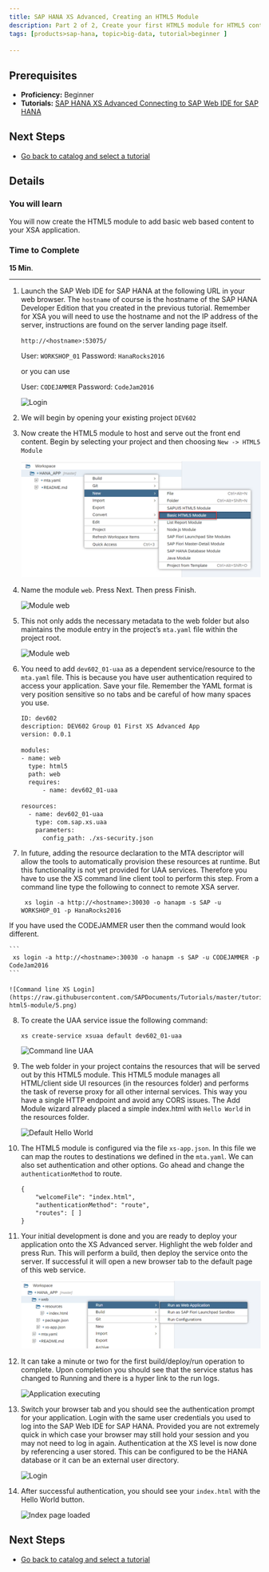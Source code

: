 ```yaml
---
title: SAP HANA XS Advanced, Creating an HTML5 Module
description: Part 2 of 2, Create your first HTML5 module for HTML5 content within your XSA application
tags: [products>sap-hana, topic>big-data, tutorial>beginner ]

---
```


## Prerequisites  
 - **Proficiency:** Beginner
 - **Tutorials:** [SAP HANA XS Advanced Connecting to SAP Web IDE for SAP HANA](http://go.sap.com/developer/tutorials/xsa-connecting-webide.html)

## Next Steps
 - [Go back to catalog and select a tutorial](http://go.sap.com/developer/tutorials.html)


## Details
### You will learn  
You will now create the HTML5 module to add basic web based content to your XSA application.


### Time to Complete
**15 Min**.

---

1. Launch the SAP Web IDE for SAP HANA at the following URL in your web browser. The `hostname` of course is the hostname of the SAP HANA Developer Edition that you created in the previous tutorial. Remember for XSA you will need to use the hostname and not the IP address of the server, instructions are found on the server landing page itself.

    `http://<hostname>:53075/`

    User: `WORKSHOP_01`
    Password: `HanaRocks2016`

    or you can use

    User: `CODEJAMMER`
    Password: `CodeJam2016`

    ![Login](https://raw.githubusercontent.com/SAPDocuments/Tutorials/master/tutorials/xsa-html5-module/1.png)

2. We will begin by opening your existing project `DEV602`

3. Now create the HTML5 module to host and serve out the front end content. Begin by selecting your project and then choosing `New -> HTML5 Module` 

    ![New Module](https://raw.githubusercontent.com/SAPDocuments/Tutorials/master/tutorials/xsa-html5-module/2.png)

4. Name the module `web`. Press Next. Then press Finish.

    ![Module web](https://raw.githubusercontent.com/SAPDocuments/Tutorials/master/tutorials/xsa-html5-module/3.png)

5. This not only adds the necessary metadata to the web folder but also maintains the module entry in the project’s `mta.yaml` file within the project root.

    ![Module web](https://raw.githubusercontent.com/SAPDocuments/Tutorials/master/tutorials/xsa-html5-module/4.png)

6. You need to add `dev602_01-uaa` as a dependent service/resource to the `mta.yaml` file. This is because you have user authentication required to access your application. Save your file. Remember the YAML format is very position sensitive so no tabs and be careful of how many spaces you use.

    ```
	ID: dev602
	description: DEV602 Group 01 First XS Advanced App
	version: 0.0.1
	
	modules:
	- name: web
	  type: html5
	  path: web
	  requires:
	      - name: dev602_01-uaa
	      
	resources:
	  - name: dev602_01-uaa
	    type: com.sap.xs.uaa
	    parameters:
	      config_path: ./xs-security.json  

    ```


7. In future, adding the resource declaration to the MTA descriptor will allow the tools to automatically provision these resources at runtime. But this functionality is not yet provided for UAA services.  Therefore you have to use the XS command line client tool to perform this step. From a command line type the following to connect to remote XSA server.
	
	```
	 xs login -a http://<hostname>:30030 -o hanapm -s SAP -u WORKSHOP_01 -p HanaRocks2016 
	```

If you have used the CODEJAMMER user then the command would look different.    

	```
	 xs login -a http://<hostname>:30030 -o hanapm -s SAP -u CODEJAMMER -p CodeJam2016 
	```
    
    ![Command line XS Login](https://raw.githubusercontent.com/SAPDocuments/Tutorials/master/tutorials/xsa-html5-module/5.png)

8. To create the UAA service issue the following command:

	```
	xs create-service xsuaa default dev602_01-uaa
	```

    ![Command line UAA](https://raw.githubusercontent.com/SAPDocuments/Tutorials/master/tutorials/xsa-html5-module/6.png)


9. The web folder in your project contains the resources that will be served out by this HTML5 module. This HTML5 module manages all HTML/client side UI resources (in the resources folder) and performs the task of reverse proxy for all other internal services. This way you have a single HTTP endpoint and avoid any CORS issues. The Add Module wizard already placed a simple index.html with `Hello World` in the resources folder. 

    ![Default Hello World](https://raw.githubusercontent.com/SAPDocuments/Tutorials/master/tutorials/xsa-html5-module/7.png)

10. The HTML5 module is configured via the file `xs-app.json`. In this file we can map the routes to destinations we defined in the `mta.yaml`. We can also set authentication and other options. Go ahead and change the `authenticationMethod` to route. 

	```
	{
		"welcomeFile": "index.html",
		"authenticationMethod": "route",
		"routes": [ ]
	}
	```

11. Your initial development is done and you are ready to deploy your application onto the XS Advanced server. Highlight the web folder and press Run. This will perform a build, then deploy the service onto the server.  If successful it will open a new browser tab to the default page of this web service. 

    ![Run your application](https://raw.githubusercontent.com/SAPDocuments/Tutorials/master/tutorials/xsa-html5-module/8.png)

12. It can take a minute or two for the first build/deploy/run operation to complete.  Upon completion you should see that the service status has changed to Running and there is a hyper link to the run logs.  

    ![Application executing](https://raw.githubusercontent.com/SAPDocuments/Tutorials/master/tutorials/xsa-html5-module/9.png)

13. Switch your browser tab and you should see the authentication prompt for your application. Login with the same user credentials you used to log into the SAP Web IDE for SAP HANA. Provided you are not extremely quick in which case your browser may still hold your session and you may not need to log in again. Authentication at the XS level is now done by referencing a user stored. This can be configured to be the HANA database or it can be an external user directory. 

    ![Login](https://raw.githubusercontent.com/SAPDocuments/Tutorials/master/tutorials/xsa-html5-module/1.png)

14. After successful authentication, you should see your `index.html` with the Hello World button. 

    ![Index page loaded](https://raw.githubusercontent.com/SAPDocuments/Tutorials/master/tutorials/xsa-html5-module/10.png)



## Next Steps
  - [Go back to catalog and select a tutorial](http://go.sap.com/developer/tutorials.html)
